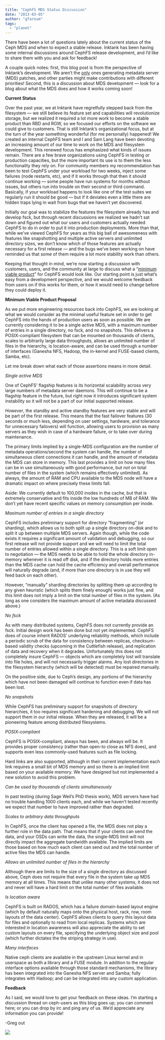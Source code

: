 ```yaml
---
title: "CephFS MDS Status Discussion"
date: "2013-03-05"
author: "gfarnum"
tags: 
  - "planet"
---
```


There have been a lot of questions lately about the current status of the Ceph MDS and when to expect a stable release. Inktank has been having some internal discussions around CephFS release development, and I’d like to share them with you and ask for feedback!

A couple quick notes: first, this blog post is from the perspective of Inktank’s development. We aren’t the [only](https://github.com/ceph/ceph/commit/b7e698a52bf7838f8e37842074c510a6561f165b) ones generating metadata server (MDS) patches, and other parties might make contributions with different priorities! Second, this is a discussion about MDS development — look for a blog about what the MDS does and how it works coming soon!

**Current Status**

Over the past year, we at Inktank have regretfully stepped back from the filesystem — we still believe its feature set and capabilities will revolutionize storage, but we realized it required a lot more work to become a stable product than RBD and RGW, so we focused our efforts on the software we could give to customers. That is still Inktank’s organizational focus, but at the turn of the year something wonderful (for me personally) happened! We created an internal CephFS team and I and Sam Lang have been devoting an increasing amount of our time to work on the MDS and filesystem development. This renewed focus has emphasized what kinds of issues remain. There are a few brave organizations using CephFS in testing or production capacities, but the more important its use is to them the less functionality they rely on. For community members my recommendation has been to test CephFS under your workload for two weeks, inject some failures (node restarts, etc), and if it works through that then it should continue working — some people have run systems for months without issues, but others run into trouble on their second or third command. Basically, if your workload happens to look like one of the test suites we regularly run it should be good — but if it deviates even a little there are hidden traps lying in wait from bugs that we haven’t yet discovered.

Initially our goal was to stabilize the features the filesystem already has and develop fsck, but through recent discussions we realized we hadn’t sat down and figured out what our users and customers actually needed CephFS to do in order to put it into production deployments. More than that, while we’ve viewed CephFS for years as this big ball of awesomeness with features like snapshotting and multiple active servers and unlimited directory sizes, we don’t know which of those features are actually necessary for a first release — and the bugs we’ve been working on have reminded us that some of them require a lot more stability work than others.

Keeping that thought in mind, we’re now starting a discussion with customers, users, and the community at large to discuss what a “[minimum viable product](http://en.wikipedia.org/wiki/Minimum_viable_product)” for CephFS would look like. Our starting point is just what’s easy from a development perspective, and we would welcome feedback from users on if this works for them, or how it would need to change before they could deploy it.

**Minimum Viable Product Proposal**

As we put more engineering resources back into CephFS, we are looking at what we would consider as the minimal useful feature set in order to get CephFS into the hands of production users as soon as possible. We are currently considering it to be a single active MDS, with a maximum number of entries in a single directory, no fsck, and no snapshots. This delivers a POSIX-compliant filesystem that can be mounted on thousands of clients, scales to arbitrarily large data throughputs, allows an unlimited number of files in the hierarchy, is location-aware, and can be used through a number of interfaces (Ganesha NFS, Hadoop, the in-kernel and FUSE-based clients, Samba, etc).

Let me break down what each of those assertions means in more detail.

_Single active MDS_

One of CephFS’ flagship features is its horizontal scalability across very large numbers of metadata server daemons. This will continue to be a flagship feature in the future, but right now it introduces significant system instability so it will not be a part of our initial supported release.

_However_, the standby and active standby features are very stable and will be part of the first release. This means that the fast failover features (30 seconds or much less, depending on user settings, hardware, and tolerance for unnecessary failovers) will function, allowing users to provision as many servers as they wish in case of a hardware failure, or to take over during maintenance.

The primary limits implied by a single-MDS configuration are the number of metadata operations/second the system can handle, the number of simultaneous client connections it can handle, and the amount of metadata the MDS can store in memory. This last provides a limit on how many files can be in use simultaneously with good performance, but _not_ on total number of files in the system (which remains effectively unlimited). As always, the amount of RAM and CPU available to the MDS node will have a dramatic impact on where precisely these limits fall.

Aside: We currently default to 100,000 inodes in the cache, but that is extremely conservative and fits inside the low hundreds of MB of RAM. We don’t yet have recent specific values on memory consumption per inode.

_Maximum number of entries in a single directory_

CephFS includes preliminary support for directory “fragmenting” (or sharding), which allows us to both split up a single directory on-disk and to split it up between multiple MDS servers. Again though, while the code exists it requires a significant amount of validation and debugging, so our first release will not provide support and we will need to limit the total number of entries allowed within a single directory. This is a soft limit open to negotiation — the MDS needs to be able to hold the whole directory in-memory whenever it is read off disk, and if the directory holds more entries than the MDS cache can hold the cache efficiency and overall performance will naturally degrade (and, if more than one directory is in use they will feed back on each other).

However, “manually” sharding directories by splitting them up according to any given heuristic (which splits them finely enough) works just fine, and this limit does not imply a limit on the total number of files in the system. (As long as one considers the maximum amount of active metadata discussed above.)

_No fsck_

As with many distributed systems, CephFS does not currently provide an fsck. Initial design work has been done but not yet implemented. CephFS does of course inherit RADOS’ underlying reliability methods, which include a periodic scrub of the data for consistency between replicas, checksum-based validity checks (upcoming in the Cuttlefish release), and replication of data and recovery when it degrades. Unfortunately this does not completely insure CephFS — objects which are completely lost will translate into file holes, and will not necessarily trigger alarms. Any lost directories in the filesystem hierarchy (which will be detected) must be repaired manually.

On the positive side, due to Ceph’s design, any portions of the hierarchy which have not been damaged will continue to function even if data has been lost.

_No snapshots_

While CephFS has preliminary support for snapshots of directory hierarchies, it too requires significant hardening and debugging. We will not support them in our initial release. When they are released, it will be a pioneering feature among distributed filesystems.

_POSIX-compliant_

CephFS is POSIX-compliant, always has been, and always will be. It provides proper consistency (rather than open-to close as NFS does), and supports even less commonly-used features such as file locking.

Hard links are also supported, although in their current implementation each link requires a small bit of MDS memory and so there is an implied limit based on your available memory. We have designed but not implemented a new solution to avoid this problem.

_Can be used by thousands of clients simultaneously_

In past testing (during Sage Weil’s PhD thesis work), MDS servers have had no trouble handling 1000 clients each, and while we haven’t tested recently we expect that number to have improved rather than degraded.

_Scales to arbitrary data throughputs_

In CephFS, once the client has opened a file, the MDS does not play a further role in the data path. That means that if your clients can send the data, and your OSDs can write the data, the single-MDS limit will not directly impact the aggregate bandwidth available. The implied limits are those based on how much each client can send out and the total number of active files the MDS can handle.

_Allows an unlimited number of files in the hierarchy_

Although there are limits to the size of a single directory as discussed above, Ceph does not require that every file in the system take up MDS memory at all times. This means that unlike many other systems, it does not and never will have a hard limit on the total number of files available.

_Is location aware_

CephFS is built on RADOS, which has a failure domain-based layout engine (which by default naturally maps onto the physical host, rack, row, room layouts of the data center). CephFS allows clients to query this layout data for files and optionally to read from local replicas. Systems which are interested in location awareness will also appreciate the ability to set custom layouts on every file, specifying the underlying object size and pool (which further dictates the the striping strategy in use).

_Many interfaces_

Native ceph clients are available in the upstream Linux kernel and in userspace as both a library and a FUSE module. In addition to the regular interface options available through those standard mechanisms, the library has been integrated into the Ganesha NFS server and Samba; fully integrates with Hadoop; and can be integrated into any custom application.

**Feedback**

As I said, we would love to get your feedback on these ideas. I’m starting a discussion thread on ceph-users as this blog goes up; you can comment here; or you can drop by irc and ping any of us. We’d appreciate any information you can provide!

\-Greg out

![](http://track.hubspot.com/__ptq.gif?a=268973&k=14&bu=http://ceph.com&r=http://ceph.com/dev-notes/cephfs-mds-status-discussion/&bvt=rss&p=wordpress)
